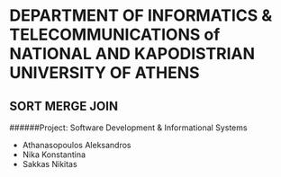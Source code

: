 # DEPARTMENT OF INFORMATICS & TELECOMMUNICATIONS of NATIONAL AND KAPODISTRIAN UNIVERSITY OF ATHENS 
## SORT MERGE JOIN
######Project: Software Development &amp; Informational Systems 

 - Athanasopoulos Aleksandros
 - Nika Konstantina
 - Sakkas Nikitas
